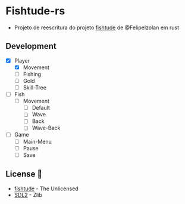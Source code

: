 # Fishtude-rs

- Projeto de reescritura do projeto [fishtude](https://github.com/FelipeIzolan/fishtude) de @FelipeIzolan em rust

## Development

- [x] Player
    - [x] Movement
    - [ ] Fishing
    - [ ] Gold
    - [ ] Skill-Tree

- [ ] Fish
    - [ ] Movement
        - [ ] Default
        - [ ] Wave
        - [ ] Back
        - [ ] Wave-Back

- [ ] Game
    - [ ] Main-Menu 
    - [ ] Pause
    - [ ] Save

## License 📜

- [fishtude](https://github.com/FelipeIzolan/fishtude) - The Unlicensed
- [SDL2](https://github.com/libsdl-org/SDL) - Zlib
